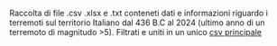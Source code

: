 Raccolta di file .csv .xlsx e .txt conteneti dati e informazioni riguardo i terremoti sul territorio Italiano dal 436 B.C al 2024 (ultimo anno di un terremoto di magnitudo >5).
Filtrati e uniti in un unico [csv principale](Csv_corretto_436BC_2024.csv)
